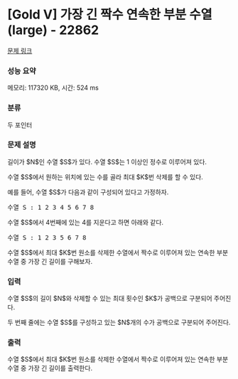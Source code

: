 # [Gold V] 가장 긴 짝수 연속한 부분 수열 (large) - 22862 

[문제 링크](https://www.acmicpc.net/problem/22862) 

### 성능 요약

메모리: 117320 KB, 시간: 524 ms

### 분류

두 포인터

### 문제 설명

<p>길이가 $N$인 수열 $S$가 있다. 수열 $S$는 1 이상인 정수로 이루어져 있다.</p>

<p>수열 $S$에서 원하는 위치에 있는 수를 골라 최대 $K$번 삭제를 할 수 있다.</p>

<p>예를 들어, 수열 $S$가 다음과 같이 구성되어 있다고 가정하자.</p>

<pre>수열 S : 1 2 3 4 5 6 7 8</pre>

<p>수열 $S$에서 4번째에 있는 4를 지운다고 하면 아래와 같다.</p>

<pre>수열 S : 1 2 3 5 6 7 8 </pre>

<p>수열 $S$에서 최대 $K$번 원소를 삭제한 수열에서 짝수로 이루어져 있는 연속한 부분 수열 중 가장 긴 길이를 구해보자.</p>

### 입력 

 <p>수열 $S$의 길이 $N$와 삭제할 수 있는 최대 횟수인 $K$가 공백으로 구분되어 주어진다.</p>

<p>두 번째 줄에는 수열 $S$를 구성하고 있는 $N$개의 수가 공백으로 구분되어 주어진다.</p>

### 출력 

 <p>수열 $S$에서 최대 $K$번 원소를 삭제한 수열에서 짝수로 이루어져 있는 연속한 부분 수열 중 가장 긴 길이를 출력한다.</p>

